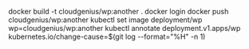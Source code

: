 docker build -t cloudgenius/wp:another     .
docker login
docker push cloudgenius/wp:another
kubectl set image deployment/wp wp=cloudgenius/wp:another
kubectl annotate deployment.v1.apps/wp kubernetes.io/change-cause=$(git log --format="%H" -n 1)
